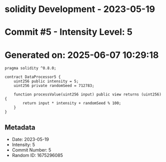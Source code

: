﻿# solidity Development - 2023-05-19
# Commit #5 - Intensity Level: 5
# Generated on: 2025-06-07 10:29:18
```solidity
pragma solidity ^0.8.0;

contract DataProcessor5 {
    uint256 public intensity = 5;
    uint256 private randomSeed = 712783;

    function processValue(uint256 input) public view returns (uint256) {
        return input * intensity + randomSeed % 100;
    }
}
```
## Metadata
- Date: 2023-05-19
- Intensity: 5
- Commit Number: 5
- Random ID: 1675296085
